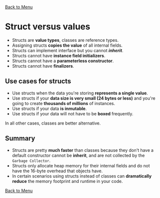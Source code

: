 ﻿[Back to Menu](../Menu.md)

# Struct versus values
- Structs are **value types**, classes are reference types.
- Assigning structs **copies the value** of all internal fields.
- Structs can implement interface but you cannot **_inherit_**.
- Structs cannot have **instance field initializers**.
- Structs cannot have a **parameterless constructor**.
- Structs cannot have **finalizers**.

## Use cases for structs
- Use structs when the data you're storing **represents a single value**.
- Use structs if your **data size is very small (24 bytes or less)** and you're
going to create **thousands of millions** of instances.
- Use structs if your data **is inmutable**.
- Use structs if your data will not have to be **boxed** frequently.

In all other cases, classes are better alternative.

## Summary
- Structs are pretty **much faster** than classes because they don't have a default 
constructor cannot be **inherit**, and are not collected by the `Garbage Collector`.
- Structs only allocate heap memory for their internal fields and do not have the 16-byte overhead that objects have.
- In certain scenarios using structs instead of classes can **dramatically reduce** the memory footprint and runtime in your code.

[Back to Menu](../Menu.md)